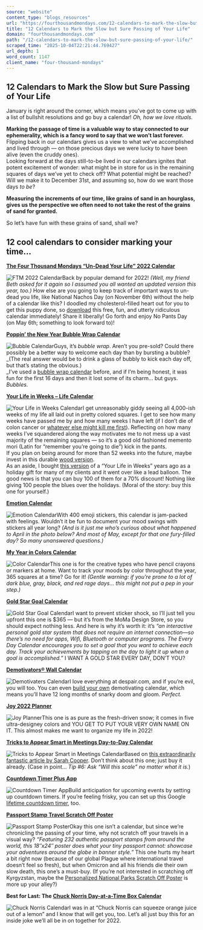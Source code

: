 ```yaml
---
source: "website"
content_type: "blogs_resources"
url: "https://fourthousandmondays.com/12-calendars-to-mark-the-slow-but-sure-passing-of-your-life/"
title: "12 Calendars to Mark the Slow but Sure Passing of Your Life"
domain: "fourthousandmondays.com"
path: "/12-calendars-to-mark-the-slow-but-sure-passing-of-your-life/"
scraped_time: "2025-10-04T22:21:44.769427"
url_depth: 1
word_count: 1147
client_name: "four-thousand-mondays"
---
```


## 12 Calendars to Mark the Slow but Sure Passing of Your Life

January is right around the corner, which means you’ve got to come up with a list of bullshit resolutions and go buy a calendar! _Oh, how we love rituals._

**Marking the passage of time is a valuable way to stay connected to our ephemerality, which is a fancy word to say that we won’t last forever.**  
Flipping back in our calendars gives us a view to what we’ve accomplished and lived through — on those precious days we were lucky to have been alive (even the cruddy ones).  
Looking forward at the days still-to-be lived in our calendars ignites that potent excitement of wonder: what might be in store for us in the remaining squares of days we’ve yet to check off? What potential might be reached? Will we make it to December 31st, and assuming so, how do we want those days _to be_?

**Measuring the increments of our time, like grains of sand in an hourglass, gives us the perspective we often need to not take the rest of the grains of sand for granted.**

So let’s have fun with these grains of sand, shall we?

## **12 cool calendars to consider marking your time…**

**[The Four Thousand Mondays “Un-Dead Your Life” 2022 Calendar](https://ftmwebsitedownloads.s3.us-east-2.amazonaws.com/2022+Un-Dead+Your+Life+Calendar.pdf)**

![FTM 2022 Calendar](https://fourthousandmondays.com/wp-content/uploads/2021/12/Screen-Shot-2021-12-15-at-3.15.49-PM-300x279.png)Back by popular demand for 2022! _(Well, my friend Beth asked for it again so I assumed you all wanted an updated version this year, too.)_ How else are you going to keep track of important ways to un-dead you life, like National Nachos Day (on November 6th) without the help of a calendar like this? I doodled my cholesterol-filled heart out for you to get this puppy done, so [download](https://fourthousandmondays.com/wp-content/uploads/2021/12/2022-Un-Dead-Your-Life-Calendar.pdf) this free, fun, and utterly ridiculous calendar immediately! Share it liberally! Go forth and enjoy No Pants Day (on May 6th; something to look forward to)!

**[Poppin’ the New Year Bubble Wrap Calendar](https://www.etsy.com/listing/917390069/poppin-the-new-year-bubble-wrap-calendar?click_key=017987da4beabfe247f92312559d0022b3e096e1%3A917390069&click_sum=28ff0a9e&ga_order=most_relevant&ga_search_type=all&ga_view_type=gallery&ga_search_query=bubble+calendars&ref=sr_gallery-1-3&organic_search_click=1&frs=1)**

![Bubble Calendar](https://fourthousandmondays.com/wp-content/uploads/2021/12/Screen-Shot-2021-12-13-at-1.49.06-PM-267x300.png)Guys, it’s _bubble wrap_. Aren’t you pre-sold? Could there possibly be a better way to welcome each day than by bursting a bubble? _(The real answer would be to drink a glass of bubbly to kick each day off, but that’s stating the obvious.)  
_I’ve used a [bubble wrap calendar](https://www.uncommongoods.com/product/bubble-wrap-calendar) before, and if I’m being honest, it was fun for the first 16 days and then it lost some of its charm… but guys. _Bubbles._

**[Your Life in Weeks – Life Calendar](https://www.etsy.com/listing/1039078769/weeks-of-my-life-custom-poster-with-logo?ga_order=most_relevant&ga_search_type=all&ga_view_type=gallery&ga_search_query=your+life+in+weeks&ref=sc_gallery-1-1&plkey=af6291ba3a8eb2dc2686f185e3def00c5d3755ea%3A1039078769)**

![Your Life in Weeks Calendar](https://fourthousandmondays.com/wp-content/uploads/2021/12/Screen-Shot-2021-12-13-at-1.50.52-PM-212x300.png)I get unreasonably giddy seeing all 4,000-ish weeks of my life all laid out in pretty colored squares. I get to see how many weeks have passed me by and how many weeks I have left (if I don’t die of colon cancer or [whatever else might kill me first](https://fourthousandmondays.com/should-we-talk-about-how-youre-going-to-die/)). Reflecting on how many weeks I’ve squandered along the way motivates me to not mess up a vast majority of the remaining squares — so it’s a good old fashioned memento mori (Latin for “remember you’re going to die”) kick in the pants.  
If you plan on being around for more than 52 weeks into the future, maybe invest in this durable [wood version](https://www.etsy.com/listing/865601518/chop-shop-life-in-weeks-calendar-century?click_key=a878ac1bcb24d064c68b53290e75b2c4fcb48120%3A865601518&click_sum=6592f134&ref=shop_home_recs_1).  
As an aside, I bought [this version](https://store.waitbutwhy.com/) of a “Your Life in Weeks” years ago as a holiday gift for many of my clients and it went over like a lead balloon. The good news is that you can buy 100 of them for a 70% discount! Nothing like giving 100 people the blues over the holidays. (Moral of the story: buy this one for yourself.)

**[Emotion Calendar](https://www.etsy.com/listing/1045731674/mark-your-days-with-emotion-a2-2022?ga_order=most_relevant&ga_search_type=all&ga_view_type=gallery&ga_search_query=life+calendar&ref=sc_gallery-1-12&listing_id=1045731674&listing_slug=mark-your-days-with-emotion-a2-2022&plkey=3394541441da5bc151d9ed21f61d9d891737039e%3A1045731674)**

![Emotion Calendar](https://fourthousandmondays.com/wp-content/uploads/2021/12/Screen-Shot-2021-12-13-at-1.54.59-PM-300x297.png)With 400 emoji stickers, this calendar is jam-packed with feelings. Wouldn’t it be fun to document your mood swings with stickers all year long? _(And is it just me who’s curious about what happened to April in the photo below? And most of May, except for that one fury-filled day? So many unanswered questions.)_

**[My Year in Colors Calendar](https://www.etsy.com/listing/1093132877/my-year-in-colors-2022-mood-tracker?click_key=9082fc1df2a0ab29ba03a6d2bd7862ed6a22b7f8%3A1093132877&click_sum=d842459c&ga_order=most_relevant&ga_search_type=all&ga_view_type=gallery&ga_search_query=emotion+calendar&ref=sr_gallery-1-1&organic_search_click=1&frs=1)**

![Color Calendar](https://fourthousandmondays.com/wp-content/uploads/2021/12/Screen-Shot-2021-12-13-at-5.04.13-PM-294x300.png)This one is for the creative types who have pencil crayons or markers at home. Want to track your moods by color throughout the year, 365 squares at a time? Go for it! _(Gentle warning: if you’re prone to a lot of dark blue, gray, black, and red rage days… this might not put a pep in your step.)_

**[Gold Star Goal Calendar](https://store.moma.org/tech/home-electronics/every-day-goal-calendar/13995-153936.html?flow_enabled=false&gclid=CjwKCAiA-9uNBhBTEiwAN3IlNBjzXxrg88Iri_GkHqMmy6MRip28ynOT0Xno8GRb9R6Dh2IMI4szwxoC9kYQAvD_BwE)**

![Gold Star Goal Calendar](https://fourthousandmondays.com/wp-content/uploads/2021/12/Screen-Shot-2021-12-13-at-1.58.07-PM-281x300.png)I want to prevent sticker shock, so I’ll just tell you upfront this one is $365 — but it’s from the MoMa Design Store, so you should expect nothing less. And here is why it’s worth it: it’s _“an interactive personal gold star system that does not require an internet connection—so there’s no need for apps, Wifi, Bluetooth or computer programs. The Every Day Calendar encourages you to set a goal that you want to achieve each day. Track your achievements by tapping on the day to light it up when a goal is accomplished.”_ I WANT A GOLD STAR EVERY DAY, DON’T YOU?

**[Demotivators® Wall Calendar](https://d.docs.live.net/dd8ba9c7097a0ce9/FOURTHOUSANDMONDAYS!!!/JW%20Writing%20for%20FourThousandMondays/2022%20DEMOTIVATORS%C2%AE%20WALL%20CALENDAR)**

![Demotivaters Calendar](https://fourthousandmondays.com/wp-content/uploads/2021/12/Screen-Shot-2021-12-13-at-4.40.50-PM-300x211.png)I love everything at despair.com, and if you’re evil, you will too. You can even [build your own](https://despair.com/products/build-your-own-calendar) demotivating calendar, which means you’ll have 12 long months of snarky doom and gloom. _Perfect._

**[Joy 2022 Planner](https://www.papier.com/us/joy-34129)**

![Joy Planner](https://fourthousandmondays.com/wp-content/uploads/2021/12/Screen-Shot-2021-12-13-at-4.43.06-PM-254x300.png)This one is as pure as the fresh-driven snow; it comes in five ultra-designey colors and YOU GET TO PUT YOUR VERY OWN NAME ON IT. This almost makes me want to organize my life in 2022!

**[Tricks to Appear Smart in Meetings Day-to-Day Calendar](https://www.amazon.com/Tricks-Appear-Smart-Meetings-Calendar-dp-1524868485/dp/1524868485/ref=dp_ob_title_bk)**

![Tricks to Appear Smart in Meetings Calendar](https://fourthousandmondays.com/wp-content/uploads/2021/12/Screen-Shot-2021-12-13-at-4.51.51-PM-300x297.png)Based on [this extraordinarily fantastic article by Sarah Cooper](https://thecooperreview.com/10-tricks-appear-smart-meetings/). Don’t think about this one; just buy it already. (Case in point… _Tip #6: Ask “Will this scale” no matter what it is._)

**[Countdown Timer Plus App](https://apps.apple.com/us/app/countdown-timer-plus/id1150771803?mt=12)**

![Countdown Timer App](https://fourthousandmondays.com/wp-content/uploads/2021/12/Screen-Shot-2021-12-13-at-5.23.42-PM-300x191.png)Build anticipation for upcoming events by setting up countdown timers. If you’re feeling frisky, you can set up this Google [lifetime countdown timer](https://play.google.com/store/apps/details?id=com.bladeworkshop.lifecountdown&hl=en_US&gl=US), too.

**[Passport Stamp Travel Scratch Off Poster](https://www.uncommongoods.com/product/passport-stamp-travel-scratch-off-poster)**

![Passport Stamp Poster](https://fourthousandmondays.com/wp-content/uploads/2021/12/Screen-Shot-2021-12-13-at-4.21.51-PM-251x300.png)Okay this one isn’t a calendar, but since we’re chronicling the passing of your time, why not scratch off your travels in a visual way? _“Featuring 232 authentic passport stamps from around the world, this 18″x24″ poster does what your tiny passport cannot: showcase your adventures around the globe in banner style.”_ This one hurts my heart a bit right now (because of our global Plague where international travel doesn’t feel so fresh), but when Omicron and all his friends die their own slow death, this one’s a must-buy. (If you’re not interested in scratching off Kyrgyzstan, maybe the [Personalized National Parks Scratch Off Poster](https://www.uncommongoods.com/product/personalized-national-parks-scratch-off-poster) is more up your alley?)

**Best for Last: The [Chuck Norris Day-at-a-Time Box Calendar](https://www.amazon.com/Chuck-Norris-Day-at-Time-Calendar/dp/1438881533/ref=sr_1_3?crid=2B0MVVU7K5D2D&keywords=chuck+norris+2022+calendar&qid=1639436285&sprefix=Chuck+Norris+2022%2Caps%2C175&sr=8-3)**

![Chuck Norris Calendar](https://fourthousandmondays.com/wp-content/uploads/2021/12/Screen-Shot-2021-12-13-at-4.59.00-PM-300x234.png)I was in at “Chuck Norris can squeeze orange juice out of a lemon” and I know that will get you, too. Let’s all just buy this for an inside joke we’ll all be in on together for 2022.